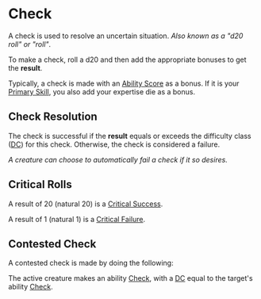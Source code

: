 # Check

A check is used to resolve an uncertain situation. *Also known as a "d20 roll" or "roll"*.

To make a check, roll a d20 and then add the appropriate bonuses to get the **result**.

Typically, a check is made with an [Ability Score](../../Player%20Characters/The%20Ability%20Scores/Ability%20Scores.md) as a bonus. If it is your [Primary Skill](../../Player%20Characters/Backgrounds/Primary%20Skill.md), you also add your expertise die as a bonus.

## Check Resolution

The check is successful if the **result** equals or exceeds the difficulty class ([DC](DC.md)) for this check. Otherwise, the check is considered a failure.

*A creature can choose to automatically fail a check if it so desires.*

## Critical Rolls

A result of 20 (natural 20) is a [Critical Success](../Die%20Rolling%20Mechanics/Critical%20Success.md).

A result of 1 (natural 1) is a [Critical Failure](../Die%20Rolling%20Mechanics/Critical%20Failure.md).

## Contested Check

A contested check is made by doing the following:

The active creature makes an ability [Check](Check.md), with a [DC](DC.md) equal to the target's ability [Check](Check.md).
